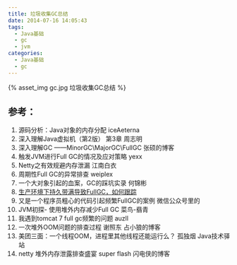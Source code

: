 ```yaml
---
title: 垃圾收集GC总结
date: 2014-07-16 14:05:43
tags:
  - Java基础
  - gc
  - jvm
categories: 
  - Java基础
  - gc      
---
```


{% asset_img  gc.jpg  垃圾收集GC总结 %}

<!-- more -->

## 参考：

1. 源码分析：Java对象的内存分配   iceAeterna
2. 深入理解Java虚拟机（第2版） 第3章   周志明
3. 深入理解GC ——MinorGC\MajorGC\FullGC   张硕的博客
4. 触发JVM进行Full GC的情况及应对策略   yexx
5. Netty之有效规避内存泄漏   江南白衣
6. 周期性Full GC的异常排查   weiplex
7. 一个大对象引起的血案，GC的踩坑实录   何锦彬
8. [生产环境下持久带满导致FullGC，如何跟踪](https://hllvm-group.iteye.com/group/topic/28379) 
9. 又是一个程序员粗心的代码引起频繁FullGC的案例 微信公众号里的
10. JVM初探- 使用堆外内存减少Full GC 菜鸟-翡青
11. 我遇到tomcat 7 full gc频繁的问题 auzll
12. 一次堆外OOM问题的排查过程 谢照东 占小狼的博客
13. 美团三面：一个线程OOM，进程里其他线程还能运行么？ 孤独烟 Java技术驿站
14. netty 堆外内存泄露排查盛宴 super flash 闪电侠的博客


